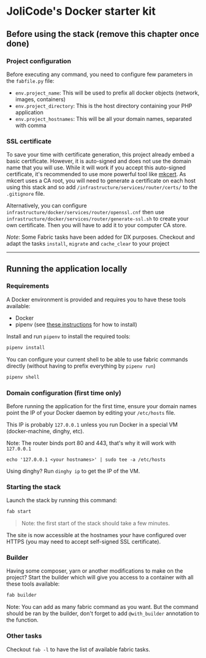 # JoliCode's Docker starter kit

## Before using the stack (remove this chapter once done)

### Project configuration

Before executing any command, you need to configure few parameters in the
`fabfile.py` file:

* `env.project_name`: This will be used to prefix all docker objects (network,
 images, containers)
* `env.project_directory`: This is the host directory containing your PHP
  application
* `env.project_hostnames`: This will be all your domain names, separated with comma

### SSL certificate

To save your time with certificate generation, this project already embed a
basic certificate. However, it is auto-signed and does not use the domain name
that you will use. While it will work if you accept this auto-signed
certificate, it's recommended to use more powerful tool like
[mkcert](https://github.com/FiloSottile/mkcert). As mkcert uses a CA root, you
will need to generate a certificate on each host using this stack and so add
`/infrastructure/services/router/certs/` to the `.gitignore` file.

Alternatively, you can configure
`infrastructure/docker/services/router/openssl.cnf` then use
`infrastructure/docker/services/router/generate-ssl.sh` to create your own
certificate. Then you will have to add it to your computer CA store.

*Note*: Some Fabric tasks have been added for DX purposes. Checkout and adapt
the tasks `install`, `migrate` and `cache_clear` to your project

---

## Running the application locally

### Requirements

A Docker environment is provided and requires you to have these tools available:

 * Docker
 * pipenv (see [these instructions](https://pipenv.readthedocs.io/en/latest/install/) for how to install)

Install and run `pipenv` to install the required tools:

```bash
pipenv install
```

You can configure your current shell to be able to use fabric commands directly
(without having to prefix everything by `pipenv run`)

```bash
pipenv shell
```

### Domain configuration (first time only)

Before running the application for the first time, ensure your domain names
point the IP of your Docker daemon by editing your `/etc/hosts` file.

This IP is probably `127.0.0.1` unless you run Docker in a special VM (docker-machine, dinghy, etc).

Note: The router binds port 80 and 443, that's why it will work with `127.0.0.1`

```
echo '127.0.0.1 <your hostnames>' | sudo tee -a /etc/hosts
```

Using dinghy? Run `dinghy ip` to get the IP of the VM.

### Starting the stack

Launch the stack by running this command:

```bash
fab start
```

> Note: the first start of the stack should take a few minutes.

The site is now accessible at the hostnames your have configured over HTTPS
(you may need to accept self-signed SSL certificate).

### Builder

Having some composer, yarn or another modifications to make on the project?
Start the builder which will give you access to a container with all these
tools available:

```bash
fab builder
```

Note: You can add as many fabric command as you want. But the command should be
ran by the builder, don't forget to add `@with_builder` annotation to the
function.

### Other tasks

Checkout `fab -l` to have the list of available fabric tasks.
